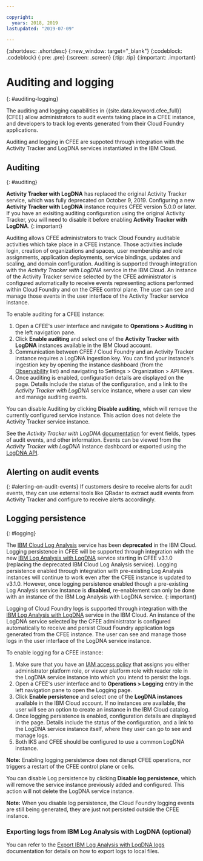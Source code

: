 ```yaml
---

copyright:
  years: 2018, 2019
lastupdated: "2019-07-09"

---
```


{:shortdesc: .shortdesc}
{:new_window: target="_blank"}
{:codeblock: .codeblock}
{:pre: .pre}
{:screen: .screen}
{:tip: .tip}
{:important: .important}    

# Auditing and logging
{: #auditing-logging}

The auditing and logging capabilities in {{site.data.keyword.cfee_full}} (CFEE) allow administrators to audit events taking place in a CFEE instance, and developers to track log events generated from their Cloud Foundry applications.

Auditing and logging in CFEE are suppoted through integration with the Activity Tracker and LogDNA services instantiated in the IBM Cloud.


## Auditing
{: #auditing}

**Activity Tracker with LogDNA** has replaced the original Activity Tracker service, which was fully deprecated on October 9, 2019. Configuring a new **Activity Tracker with LogDNA** instance requires CFEE version 5.0.0 or later. If you have an exisiting auditing configuration using the original Activity Tracker, you will need to disable it before enabling **Activity Tracker with LogDNA**.
{: important}

Auditing allows CFEE administrators to track Cloud Foundry auditable activities which take place in a CFEE instance. Those activities include login, creation of organizations and spaces, user membership and role assignments, application deployments, service bindings, updates and scaling, and domain configuration. Auditing is supported through integration with the *Activity Tracker with LogDNA* service in the IBM Cloud. An instance of the Activity Tracker service selected by the CFEE administrator is configured automatically to receive events representing actions performed within Cloud Foundry and on the CFEE control plane.  The user can see and manage those events in the user interface of the Activity Tracker service instance.

To enable auditing for a CFEE instance:

1. Open a CFEE's user interface and navigate to **Operations > Auditing** in the left navigation pane.
2. Click **Enable auditing** and select one of the **Activity Tracker with LogDNA** instances available in the IBM Cloud account.
3. Communication between CFEE / Cloud Foundry and an Activity Tracker instance requires a LogDNA ingestion key. You can find your instance's ingestion key by opening the instance dashboard (from the [Observability](/observe/activitytracker) list) and navigating to Settings > Organization > API Keys.
4. Once auditing is enabled, configuration details are displayed on the page. Details include the status of the configuration, and a link to the *Activity Tracker with LogDNA* service instance, where a user can view and manage auditing events.

You can disable Auditing by clicking **Disable auditing**, which will remove the currently configured service instance. This action does not delete the Activity Tracker service instance.

See the *Activity Tracker with LogDNA* [documentation](/docs/services/Activity-Tracker-with-LogDNA) for event fields, types of audit events, and other information. Events can be viewed from the *Activity Tracker with LogDNA* instance dashboard or exported using the [LogDNA API](https://docs.logdna.com/reference#v1export-1).

## Alerting on audit events
{: #alerting-on-audit-events}
If customers desire to receive alerts for audit events, they can use external tools like QRadar to extract audit events from Activity Tracker and configure to receive alerts accordingly.

## Logging persistence
{: #logging}

The [IBM Cloud Log Analysis](https://www.ibm.com/blogs/cloud-archive/2019/03/deprecating-ibm-cloud-log-analysis/) service has been **deprecated** in the IBM Cloud. Logging persistence in CFEE will be supported through integration with the new [IBM Log Analysis with LogDNA](/docs/services/Log-Analysis-with-LogDNA) service starting in CFEE v3.1.0 (replacing the deprecated IBM Cloud Log Analysis service). Logging persistence enabled through integration with pre-existing Log Analysis instances will continue to work even after the CFEE instance is updated to v3.1.0.  However, once logging persistence enabled though a pre-existing Log Analysis service instance is **disabled**, re-enablement can only be done with an instance of the IBM Log Analysis with LogDNA service.
{: important}

Logging of Cloud Foundry logs is supported through integration with the [IBM Log Analysis with LogDNA](/docs/services/Log-Analysis-with-LogDNA) service in the IBM Cloud. An instance of the LogDNA service selected by the CFEE administrator is configured automatically to receive and persist Cloud Foundry application logs generated from the CFEE instance.  The user can see and manage those logs in the user interface of the LogDNA service instance.

To enable logging for a CFEE instance:

1. Make sure that you have an [IAM access policy](https://cloud.ibm.com/iam/#/users) that assigns you either administrator platform role, or viewer platform role with reader role in the LogDNA service instance into which you intend to persist the logs.
2. Open a CFEE's user interface and to **Operations > Logging** entry in the left navigation pane to open the Logging page.
3. Click **Enable persistence** and select one of the **LogDNA instances** available in the IBM Cloud account.  If no instances are available, the user will see an option to create an instance in the IBM Cloud catalog.
4. Once logging persistence is enabled, configuration details are displayed in the page. Details include the status of the configuration, and a link to the LogDNA service instance itself, where they user can go to see and manage logs.
5. Both IKS and CFEE should be configured to use a common LogDNA instance.

**Note:** Enabling logging persistence does not disrupt CFEE operations, nor triggers a restart of the CFEE control plane or cells.

You can disable Log persistence by clicking **Disable log persistence**, which will remove the service instance previously added and configured. This action will not delete the LogDNA service instance.

**Note:** When you disable log persistence, the Cloud Foundry logging events are still being generated, they are just not persisted outside the CFEE instance.


### Exporting logs from IBM Log Analysis with LogDNA (optional)

You can refer to the [Export IBM Log Analysis with LogDNA logs](/docs/services/Log-Analysis-with-LogDNA?topic=LogDNA-export) documentation for details on how to export logs to local files.

